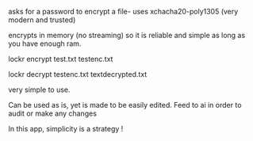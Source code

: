 
asks for a password to encrypt a file- uses xchacha20-poly1305 (very modern and trusted) 

encrypts in memory (no streaming) so it is reliable and simple as long as you have enough ram. 

lockr encrypt test.txt testenc.txt   

lockr decrypt testenc.txt textdecrypted.txt

very simple to use. 

Can be used as is, yet is made to be easily edited. Feed to ai in order to audit or make any changes 

In this app, simplicity is a strategy ! 
